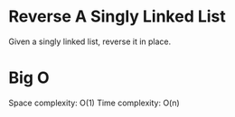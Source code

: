# Reverse A Singly Linked List

Given a singly linked list, reverse it in place.

# Big O

Space complexity: O(1)
Time complexity: O(n)